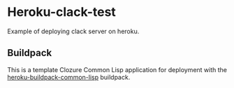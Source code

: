 # Heroku-clack-test
Example of deploying clack server on heroku.

## Buildpack
This is a template Clozure Common Lisp application for deployment with the [heroku-buildpack-common-lisp](https://gitlab.com/duncan-bayne/heroku-buildpack-common-lisp) buildpack.
